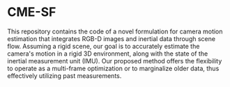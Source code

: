 # CME-SF

This repository contains the code of a novel formulation for camera motion estimation that integrates RGB-D images and inertial data through scene flow. 
Assuming a rigid scene, our goal is to accurately estimate the camera's motion in a rigid 3D environment, along with the state of the inertial measurement unit (IMU). 
Our proposed method offers the flexibility to operate as a multi-frame optimization or to marginalize older data, thus effectively utilizing past measurements.
